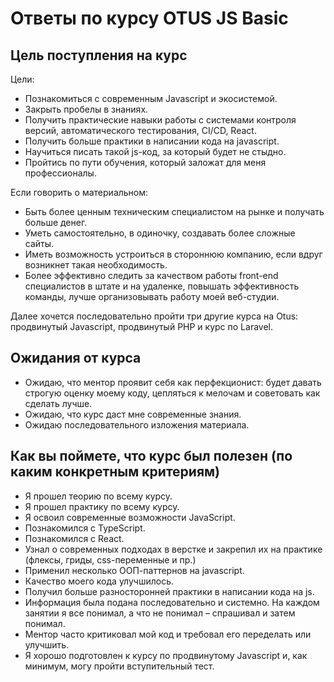 # Ответы по курсу OTUS JS Basic

## Цель поступления на курс

Цели:
- Познакомиться с современным Javascript и экосистемой. 
- Закрыть пробелы в знаниях. 
- Получить практические навыки работы с системами контроля версий, автоматического тестирования, CI/CD, React.
- Получить больше практики в написании кода на javascript.
- Научиться писать такой js-код, за который будет не стыдно.
- Пройтись по пути обучения, который заложат для меня профессионалы.

Если говорить о материальном:
- Быть более ценным техническим специалистом на рынке и получать больше денег.
- Уметь самостоятельно, в одиночку, создавать более сложные сайты.
- Иметь возможность устроиться в стороннюю компанию, если вдруг возникнет такая необходимость.
- Более эффективно следить за качеством работы front-end специалистов в штате и на удаленке, повышать эффективность команды, лучше организовывать работу моей веб-студии.

Далее хочется последовательно пройти три другие курса на Otus: продвинутый Javascript, продвинутый PHP и курс по Laravel. 

## Ожидания от курса
- Ожидаю, что ментор проявит себя как перфекционист: будет давать строгую оценку моему коду, цепляться к мелочам и советовать как сделать лучше.
- Ожидаю, что курс даст мне современные знания.
- Ожидаю последовательного изложения материала.

## Как вы поймете, что курс был полезен (по каким конкретным критериям)
- Я прошел теорию по всему курсу.
- Я прошел практику по всему курсу.
- Я освоил современные возможности JavaScript.
- Познакомился с TypeScript.
- Познакомился с React. 
- Узнал о современных подходах в верстке и закрепил их на практике (флексы, гриды, css-переменные и пр.)
- Применил несколько ООП-паттернов на javascript.
- Качество моего кода улучшилось.
- Получил больше разносторонней практики в написании кода на js.
- Информация была подана последовательно и системно. На каждом занятии я все понимал, а что не понимал – спрашивал и затем понимал.
- Ментор часто критиковал мой код и требовал его переделать или улучшить.
- Я хорошо подготовлен к курсу по продвинутому Javascript и, как минимум, могу пройти вступительный тест.
